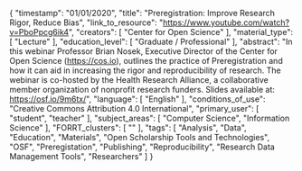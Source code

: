 {
    "timestamp": "01/01/2020",
    "title": "Preregistration: Improve Research Rigor, Reduce Bias",
    "link_to_resource": "https://www.youtube.com/watch?v=PboPpcg6ik4",
    "creators": [
        "Center for Open Science"
    ],
    "material_type": [
        "Lecture"
    ],
    "education_level": [
        "Graduate / Professional"
    ],
    "abstract": "In this webinar Professor Brian Nosek, Executive Director of the Center for Open Science (https://cos.io), outlines the practice of Preregistration and how it can aid in increasing the rigor and reproducibility of research. The webinar is co-hosted by the Health Research Alliance, a collaborative member organization of nonprofit research funders. Slides available at: https://osf.io/9m6tx/",
    "language": [
        "English"
    ],
    "conditions_of_use": "Creative Commons Attribution 4.0 International",
    "primary_user": [
        "student",
        "teacher"
    ],
    "subject_areas": [
        "Computer Science",
        "Information Science"
    ],
    "FORRT_clusters": [
        ""
    ],
    "tags": [
        "Analysis",
        "Data",
        "Education",
        "Materials",
        "Open Scholarship Tools and Technologies",
        "OSF",
        "Preregistation",
        "Publishing",
        "Reproducibility",
        "Research Data Management Tools",
        "Researchers"
    ]
}